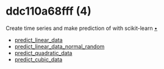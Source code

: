 # ddc110a68fff (4)
Create time series and make prediction of with scikit-learn [&bull;](https://medium.com/p/ddc110a68fff)

+ [predict_linear_data](predict_linear_data.ipynb)
+ [predict_linear_data_normal_random](predict_linear_data_normal_random.ipynb)
+ [predict_quadratic_data](predict_quadratic_data.ipynb)
+ [predict_cubic_data](predict_cubic_data.ipynb)
